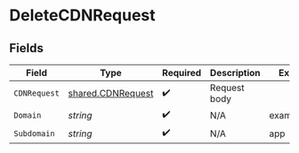 # DeleteCDNRequest


## Fields

| Field                                                         | Type                                                          | Required                                                      | Description                                                   | Example                                                       |
| ------------------------------------------------------------- | ------------------------------------------------------------- | ------------------------------------------------------------- | ------------------------------------------------------------- | ------------------------------------------------------------- |
| `CDNRequest`                                                  | [shared.CDNRequest](../../../pkg/models/shared/cdnrequest.md) | :heavy_check_mark:                                            | Request body                                                  |                                                               |
| `Domain`                                                      | *string*                                                      | :heavy_check_mark:                                            | N/A                                                           | example.com                                                   |
| `Subdomain`                                                   | *string*                                                      | :heavy_check_mark:                                            | N/A                                                           | app                                                           |